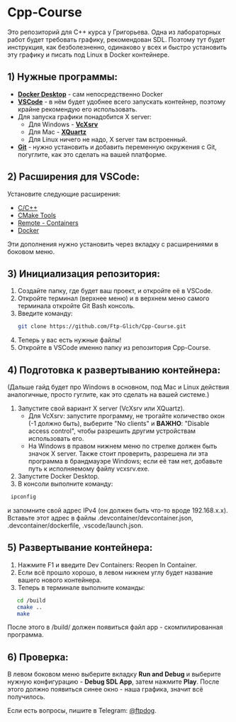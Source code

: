 # Cpp-Course

Это репозиторий для C++ курса у Григорьева. Одна из лабораторных работ будет требовать графику, рекомендован SDL. Поэтому тут будет инструкция, как безболезненно, одинаково у всех и быстро установить эту графику и писать под Linux в Docker контейнере.

## 1) Нужные программы:

- **[Docker Desktop](https://www.docker.com/products/docker-desktop/)** - сам непосредственно Docker  
- **[VSCode](https://code.visualstudio.com/download)** - в нём будет удобнее всего запускать контейнер, поэтому крайне рекомендую его использовать.
- Для запуска графики понадобится X server:
  - Для Windows - **[VcXsrv](https://sourceforge.net/projects/vcxsrv/)**
  - Для Mac - **[XQuartz](https://www.xquartz.org/)**
  - Для Linux ничего не надо, X server там встроенный.
- **[Git](https://git-scm.com/downloads)** - нужно установить и добавить переменную окружения с Git, погуглите, как это сделать на вашей платформе.

## 2) Расширения для VSCode:

Установите следующие расширения:
- [C/C++](https://marketplace.visualstudio.com/items?itemName=ms-vscode.cpptools)
- [CMake Tools](https://marketplace.visualstudio.com/items?itemName=twxs.cmake)
- [Remote - Containers](https://marketplace.visualstudio.com/items?itemName=ms-vscode-remote.remote-containers)
- [Docker](https://marketplace.visualstudio.com/items?itemName=ms-azuretools.vscode-docker)

Эти дополнения нужно установить через вкладку с расширениями в боковом меню.

## 3) Инициализация репозитория:

1. Создайте папку, где будет ваш проект, и откройте её в VSCode.
2. Откройте терминал (верхнее меню) и в верхнем меню самого терминала откройте Git Bash консоль.
3. Введите команду:
   ```bash
   git clone https://github.com/Ftp-Glich/Cpp-Course.git
   ```
4. Теперь у вас есть нужные файлы!
5. Откройте в VSCode именно папку из репозитория Cpp-Course.

## 4) Подготовка к развертыванию контейнера:

(Дальше гайд будет про Windows в основном, под Mac и Linux действия аналогичные, просто гуглите, как это сделать на вашей системе.)

1. Запустите свой вариант X server (VcXsrv или XQuartz). 
   - Для VcXsrv: запустите программу, не трогайте количество окон (-1 должно быть), выберите "No clients" и **ВАЖНО**: "Disable access control", чтобы разрешить другим устройствам использовать его.
   - На Windows в правом нижнем меню по стрелке должен быть значок X server. Также стоит проверить, разрешена ли эта программа в брандмауэре Windows; если её там нет, добавьте путь к исполняемому файлу vcxsrv.exe.
2. Запустите Docker Desktop.
3. В консоли выполните команду:
  ```bash
   ipconfig
  ```
   и запомните свой адрес IPv4 (он должен быть что-то вроде 192.168.x.x). Вставьте этот адрес в файлы .devcontainer/devcontainer.json, .devcontainer/dockerfile, .vscode/launch.json.

## 5) Развертывание контейнера:

1. Нажмите F1 и введите Dev Containers: Reopen In Container.
2. Если всё прошло хорошо, в левом нижнем углу будет название вашего нового контейнера.
3. Теперь в терминале выполните команды:
```bash
   cd /build
   cmake ..
   make
```
   После этого в /build/ должен появиться файл app - скомпилированная программа.

## 6) Проверка:

В левом боковом меню выберите вкладку **Run and Debug** и выберите нужную конфигурацию - **Debug SDL App**, затем нажмите **Play**. После этого должно появиться синее окно - наша графика, значит всё получилось.

Если есть вопросы, пишите в Telegram: [@ftpdog](https://t.me/ftpdog).

 
